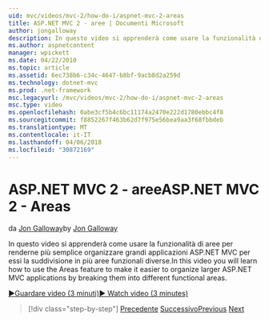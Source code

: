 ```yaml
---
uid: mvc/videos/mvc-2/how-do-i/aspnet-mvc-2-areas
title: ASP.NET MVC 2 - aree | Documenti Microsoft
author: jongalloway
description: In questo video si apprenderà come usare la funzionalità di aree per renderne più semplice organizzare applicazioni ASP.NET MVC di grandi dimensioni suddividendo li in diversi funct...
ms.author: aspnetcontent
manager: wpickett
ms.date: 04/22/2010
ms.topic: article
ms.assetid: 6ec738b6-c34c-4647-b8bf-9acb8d2a259d
ms.technology: dotnet-mvc
ms.prod: .net-framework
msc.legacyurl: /mvc/videos/mvc-2/how-do-i/aspnet-mvc-2-areas
msc.type: video
ms.openlocfilehash: 0abe3cf5b4c6bc11174a2470e222d1780ebbc4f8
ms.sourcegitcommit: f8852267f463b62d7f975e56bea9aa3f68fbbdeb
ms.translationtype: MT
ms.contentlocale: it-IT
ms.lasthandoff: 04/06/2018
ms.locfileid: "30872169"
---
```

<a name="aspnet-mvc-2---areas"></a><span data-ttu-id="1f572-103">ASP.NET MVC 2 - aree</span><span class="sxs-lookup"><span data-stu-id="1f572-103">ASP.NET MVC 2 - Areas</span></span>
====================
<span data-ttu-id="1f572-104">da [Jon Galloway](https://github.com/jongalloway)</span><span class="sxs-lookup"><span data-stu-id="1f572-104">by [Jon Galloway](https://github.com/jongalloway)</span></span>

<span data-ttu-id="1f572-105">In questo video si apprenderà come usare la funzionalità di aree per renderne più semplice organizzare grandi applicazioni ASP.NET MVC per essi la suddivisione in più aree funzionali diverse.</span><span class="sxs-lookup"><span data-stu-id="1f572-105">In this video you will learn how to use the Areas feature to make it easier to organize larger ASP.NET MVC applications by breaking them into different functional areas.</span></span>

[<span data-ttu-id="1f572-106">&#9654;Guardare video (3 minuti)</span><span class="sxs-lookup"><span data-stu-id="1f572-106">&#9654; Watch video (3 minutes)</span></span>](https://channel9.msdn.com/Blogs/ASP-NET-Site-Videos/aspnet-mvc-2-areas)

> [!div class="step-by-step"]
> <span data-ttu-id="1f572-107">[Precedente](mvc2-template-customization.md)
> [Successivo](aspnet-mvc-2-render-action.md)</span><span class="sxs-lookup"><span data-stu-id="1f572-107">[Previous](mvc2-template-customization.md)
[Next](aspnet-mvc-2-render-action.md)</span></span>
